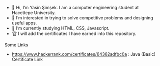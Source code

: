 - 👋 Hi, I’m Yasin Şimşek. I am a computer engineering student at Hacettepe University.
- 👀 I’m interested in trying to solve competitive problems and designing useful apps.
- 🌱 I’m currently studying HTML, CSS, Javascript.
- 🏆 I will add the certificates I have earned into this repository.

Some Links

- https://www.hackerrank.com/certificates/64362adfbc0a : Java (Basic) Certificate Link
